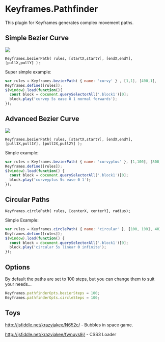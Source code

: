 Keyframes.Pathfinder
====================

This plugin for Keyframes generates complex movement paths.

## Simple Bezier Curve
![](http://i.imgur.com/8rwTSrv.png)

```Keyframes.bezierPath( rules, [startX,startY], [endX,endY], [pullX,pullY] );```

Super simple example:
```javascript
var rules = Keyframes.bezierPath( { name: 'curvy' } , [1,1], [400,1], [200,300] );
Keyframes.define([rules]);
$(window).load(function(){
  const block = document.querySelectorAll('.block1')[0];
  block.play('curvey 5s ease 0 1 normal forwards');
});
```

## Advanced Bezier Curve

![](http://i.imgur.com/QJ8ewHu.png)

```Keyframes.bezierPath( rules, [startX,startY], [endX,endY], [pull1X,pull1Y], [pull2X,pull2Y] );```

Simple example:
```javascript
var rules = Keyframes.bezierPath( { name: 'curvyplus' }, [1,100], [800,100], [400,-100], [50, 600]);
Keyframes.define([rules]);
$(window).load(function() {
  const block = document.querySelectorAll('.block1')[0];
  block.play('curveyplus 5s ease 0 1');
});
```

## Circular Paths

```Keyframes.circlePath( rules, [centerX, centerY], radius);```

Simple Example:
```javascript
var rules = Keyframes.circlePath( { name: 'circular' }, [100, 100], 40);
Keyframes.define([rules]);
$(window).load(function() {
  const block = document.querySelectorAll('.block1')[0];
  block.play('circular 5s linear 0 infinite');
});
```

## Options

By default the paths are set to 100 steps, but you can change them to suit your needs...
```javascript
Keyframes.pathfinderOpts.bezierSteps = 100;
Keyframes.pathfinderOpts.circleSteps = 100;
```

## Toys

http://jsfiddle.net/krazyjakee/N652c/ - Bubbles in space game.

http://jsfiddle.net/krazyjakee/fwnuys9j/ - CSS3 Loader
